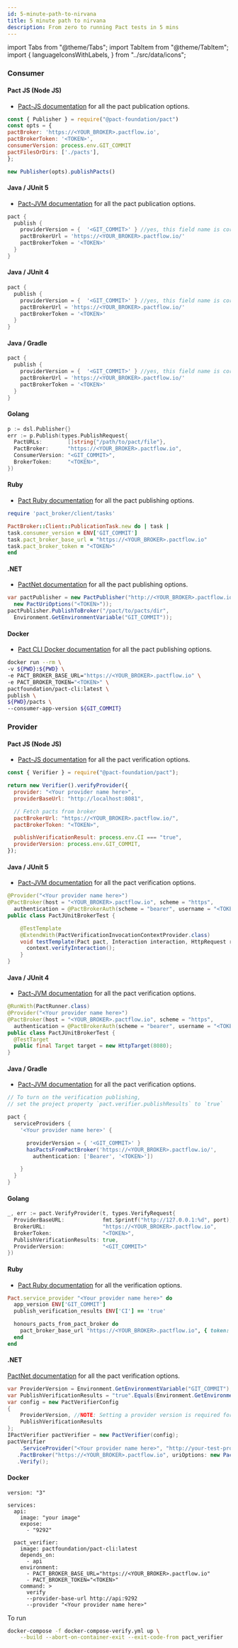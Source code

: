 ```yaml
---
id: 5-minute-path-to-nirvana
title: 5 minute path to nirvana
description: From zero to running Pact tests in 5 mins
---
```

import Tabs from "@theme/Tabs";
import TabItem from "@theme/TabItem";
import {
  languageIconsWithLabels,
} from "../src/data/icons";

### Consumer

<Tabs groupId="languages">
<TabItem value="js" label={languageIconsWithLabels.label_javascript} >

#### Pact JS (Node JS)

- [Pact-JS documentation](https://github.com/pact-foundation/pact-node/#pact-broker-publishing) for all the pact publication options.

```js
const { Publisher } = require("@pact-foundation/pact")
const opts = {
pactBroker: 'https://<YOUR_BROKER>.pactflow.io',
pactBrokerToken: '<TOKEN>',
consumerVersion: process.env.GIT_COMMIT
pactFilesOrDirs: ['./pacts'],
};

new Publisher(opts).publishPacts()
```

</TabItem>

<TabItem value="java" label={languageIconsWithLabels.label_java} >

#### Java / JUnit 5

- [Pact-JVM documentation](https://docs.pact.io/implementation_guides/jvm/provider/gradle#publishing-pact-files-to-a-pact-broker) for all the pact publication options.

```groovy
pact {
  publish {
    providerVersion = {  '<GIT_COMMIT>' } //yes, this field name is correct :(
    pactBrokerUrl = 'https://<YOUR_BROKER>.pactflow.io/'
    pactBrokerToken = '<TOKEN>'
  }
}
```

#### Java / JUnit 4

```groovy
pact {
  publish {
    providerVersion = {  '<GIT_COMMIT>' } //yes, this field name is correct :(
    pactBrokerUrl = 'https://<YOUR_BROKER>.pactflow.io/'
    pactBrokerToken = '<TOKEN>'
  }
}
```

#### Java / Gradle

```groovy
pact {
  publish {
    providerVersion = {  '<GIT_COMMIT>' } //yes, this field name is correct :(
    pactBrokerUrl = 'https://<YOUR_BROKER>.pactflow.io/'
    pactBrokerToken = '<TOKEN>'
  }
}
```

</TabItem>

<TabItem value="golang" label={languageIconsWithLabels.label_golang} >

#### Golang

```go
p := dsl.Publisher{}
err := p.Publish(types.PublishRequest{
  PactURLs:        []string{"/path/to/pact/file"},
  PactBroker:      "https://<YOUR_BROKER>.pactflow.io",
  ConsumerVersion: "<GIT_COMMIT>",
  BrokerToken:     "<TOKEN>",
})
```

</TabItem>

<TabItem value="ruby" label={languageIconsWithLabels.label_ruby} >

#### Ruby

- [Pact Ruby documentation](https://github.com/pact-foundation/pact_broker-client#usage---ruby) for all the pact publishing options.

```ruby title='Rakefile'
require 'pact_broker/client/tasks'

PactBroker::Client::PublicationTask.new do | task |
task.consumer_version = ENV['GIT_COMMIT']
task.pact_broker_base_url = "https://<YOUR_BROKER>.pactflow.io"
task.pact_broker_token = "<TOKEN>"
end
```

</TabItem>

<TabItem value="dotnet" label={languageIconsWithLabels.label_dotnet} >

#### .NET

- [PactNet documentation](https://github.com/pact-foundation/pact-net#using-the-c-client) for all the pact publishing options.

```csharp title="Pact Publisher options"
var pactPublisher = new PactPublisher("http://<YOUR_BROKER>.pactflow.io",
  new PactUriOptions("<TOKEN>"));
pactPublisher.PublishToBroker("/pact/to/pacts/dir",
  Environment.GetEnvironmentVariable("GIT_COMMIT"));
```

</TabItem>

 <TabItem value="docker" label={languageIconsWithLabels.label_docker} >

#### Docker

- [Pact CLI Docker documentation](https://hub.docker.com/r/pactfoundation/pact-cli) for all the pact publishing options.

```bash
docker run --rm \
-v ${PWD}:${PWD} \
-e PACT_BROKER_BASE_URL="https://<YOUR_BROKER>.pactflow.io" \
-e PACT_BROKER_TOKEN="<TOKEN>" \
pactfoundation/pact-cli:latest \
publish \
${PWD}/pacts \
--consumer-app-version ${GIT_COMMIT}
```

</TabItem>

</Tabs>

### Provider

<Tabs groupId="languages">

 <TabItem value="js" label={languageIconsWithLabels.label_javascript} >

#### Pact JS (Node JS)

- [Pact-JS documentation](https://docs.pact.io/implementation_guides/javascript/readme#verification-options) for all the pact verification options.

```js
const { Verifier } = require("@pact-foundation/pact");

return new Verifier().verifyProvider({
  provider: "<Your provider name here>",
  providerBaseUrl: "http://localhost:8081",

  // Fetch pacts from broker
  pactBrokerUrl: "https://<YOUR_BROKER>.pactflow.io/",
  pactBrokerToken: "<TOKEN>",

  publishVerificationResult: process.env.CI === "true",
  providerVersion: process.env.GIT_COMMIT,
});
```

</TabItem>

<TabItem value="java" label={languageIconsWithLabels.label_java} >

#### Java / JUnit 5

- [Pact-JVM documentation](https://docs.pact.io/implementation_guides/jvm/provider/gradle#publishing-verification-results-to-a-pact-broker) for all the pact verification options.

```java
@Provider("<Your provider name here>")
@PactBroker(host = "<YOUR_BROKER>.pactflow.io", scheme = "https",
  authentication = @PactBrokerAuth(scheme = "bearer", username = "<TOKEN>", password = ""))
public class PactJUnitBrokerTest {

    @TestTemplate
    @ExtendWith(PactVerificationInvocationContextProvider.class)
    void testTemplate(Pact pact, Interaction interaction, HttpRequest request, PactVerificationContext context) {
      context.verifyInteraction();
    }
}
```

#### Java / JUnit 4

- [Pact-JVM documentation](https://docs.pact.io/implementation_guides/jvm/provider/gradle#publishing-verification-results-to-a-pact-broker) for all the pact verification options.

```java
@RunWith(PactRunner.class)
@Provider("<Your provider name here>")
@PactBroker(host = "<YOUR_BROKER>.pactflow.io", scheme = "https",
  authentication = @PactBrokerAuth(scheme = "bearer", username = "<TOKEN>", password = ""))
public class PactJUnitBrokerTest {
  @TestTarget
  public final Target target = new HttpTarget(8080);
}
```

#### Java / Gradle

- [Pact-JVM documentation](https://docs.pact.io/implementation_guides/jvm/provider/gradle#publishing-verification-results-to-a-pact-broker) for all the pact verification options.

```groovy
// To turn on the verification publishing,
// set the project property `pact.verifier.publishResults` to `true`

pact {
  serviceProviders {
    '<Your provider name here>' {

      providerVersion = { '<GIT_COMMIT>' }
      hasPactsFromPactBroker('https://<YOUR_BROKER>.pactflow.io/',
        authentication: ['Bearer', '<TOKEN>'])

    }
  }
}
```

</TabItem>

<TabItem value="golang" label={languageIconsWithLabels.label_golang}>

#### Golang

```go
_, err := pact.VerifyProvider(t, types.VerifyRequest{
  ProviderBaseURL:            fmt.Sprintf("http://127.0.0.1:%d", port),
  BrokerURL:                  "https://<YOUR_BROKER>.pactflow.io",
  BrokerToken:                "<TOKEN>",
  PublishVerificationResults: true,
  ProviderVersion:            "<GIT_COMMIT>"
})
```

</TabItem>

<TabItem value="ruby" label={languageIconsWithLabels.label_ruby}>

#### Ruby

- [Pact Ruby documentation](https://docs.pact.io/implementation_guides/ruby/verifying_pacts/) for all the verification options.

```ruby title='spec/pact_helper.rb'
Pact.service_provider "<Your provider name here>" do
  app_version ENV['GIT_COMMIT']
  publish_verification_results ENV['CI'] == 'true'

  honours_pacts_from_pact_broker do
    pact_broker_base_url "https://<YOUR_BROKER>.pactflow.io", { token: "<TOKEN>" }
  end
end
```

</TabItem>
<TabItem value="dotnet" label={languageIconsWithLabels.label_cplusplus}>

#### .NET

[PactNet documentation](https://github.com/pact-foundation/pact-net#publishing-provider-verification-results-to-a-broker) for all the pact verification options.

```csharp title="Provider verification options"
var ProviderVersion = Environment.GetEnvironmentVariable("GIT_COMMIT");
var PublishVerificationResults = "true".Equals(Environment.GetEnvironmentVariable("CI"));
var config = new PactVerifierConfig
{
    ProviderVersion, //NOTE: Setting a provider version is required for publishing verification results
    PublishVerificationResults
};
IPactVerifier pactVerifier = new PactVerifier(config);
pactVerifier
    .ServiceProvider("<Your provider name here>", "http://your-test-provider-url")
   .PactBroker("https://<YOUR_BROKER>.pactflow.io", uriOptions: new PactUriOptions("<TOKEN>"))
   .Verify();
```


</TabItem>

<TabItem value="docker" label={languageIconsWithLabels.label_docker} >

#### Docker

```docker title=docker-compose-verify.yml
version: "3"

services:
  api:
    image: "your image"
    expose:
      - "9292"

  pact_verifier:
    image: pactfoundation/pact-cli:latest
    depends_on:
      - api
    environment:
      - PACT_BROKER_BASE_URL="https://<YOUR_BROKER>.pactflow.io"
      - PACT_BROKER_TOKEN="<TOKEN>"
    command: >
      verify
      --provider-base-url http://api:9292
      --provider "<Your provider name here>"
```

To run

```bash
docker-compose -f docker-compose-verify.yml up \
    --build --abort-on-container-exit --exit-code-from pact_verifier
```

</TabItem>

</Tabs>
